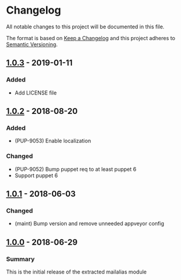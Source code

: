 # Changelog

All notable changes to this project will be documented in this file.

The format is based on [Keep a Changelog](http://keepachangelog.com/en/1.0.0/) and this project adheres to [Semantic Versioning](http://semver.org).

## [1.0.3] - 2019-01-11
### Added
- Add LICENSE file

## [1.0.2] - 2018-08-20
### Added
- (PUP-9053) Enable localization
### Changed
- (PUP-9052) Bump puppet req to at least puppet 6
- Support puppet 6

## [1.0.1] - 2018-06-03
### Changed
- (maint) Bump version and remove unneeded appveyor config

## [1.0.0] - 2018-06-29
### Summary
This is the initial release of the extracted mailalias module

[1.0.3]: https://github.com/puppetlabs/puppetlabs-macdslocal_core/compare/1.0.2...1.0.3
[1.0.2]: https://github.com/puppetlabs/puppetlabs-macdslocal_core/compare/1.0.1...1.0.2
[1.0.1]: https://github.com/puppetlabs/puppetlabs-macdslocal_core/compare/1.0.0...1.0.1
[1.0.0]: https://github.com/puppetlabs/puppetlabs-macdslocal_core/releases/tag/1.0.0
